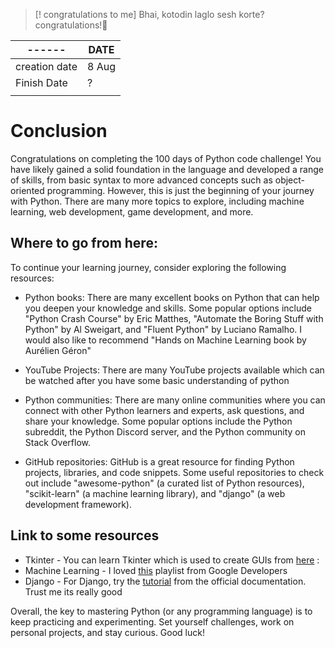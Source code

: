 
>[! congratulations to me]
> 	Bhai, kotodin laglo sesh korte? 
> 	congratulations!🥳

| ------        | DATE  |
| ------------- | ----- |
| creation date | 8 Aug |
| Finish Date   | ?     |
|               |       |



# Conclusion
Congratulations on completing the 100 days of Python code challenge! You have likely gained a solid foundation in the language and developed a range of skills, from basic syntax to more advanced concepts such as object-oriented programming. However, this is just the beginning of your journey with Python. There are many more topics to explore, including machine learning, web development, game development, and more.

## Where to go from here:
To continue your learning journey, consider exploring the following resources:

- Python books: There are many excellent books on Python that can help you deepen your knowledge and skills. Some popular options include "Python Crash Course" by Eric Matthes, "Automate the Boring Stuff with Python" by Al Sweigart, and "Fluent Python" by Luciano Ramalho. I would also like to recommend "Hands on Machine Learning book by Aurélien Géron"

- YouTube Projects: There are many YouTube projects available which can be watched after you have some basic understanding of python

- Python communities: There are many online communities where you can connect with other Python learners and experts, ask questions, and share your knowledge. Some popular options include the Python subreddit, the Python Discord server, and the Python community on Stack Overflow.

- GitHub repositories: GitHub is a great resource for finding Python projects, libraries, and code snippets. Some useful repositories to check out include "awesome-python" (a curated list of Python resources), "scikit-learn" (a machine learning library), and "django" (a web development framework).

## Link to some resources
- Tkinter - You can learn Tkinter which is used to create GUIs from [here](https://www.cs.mcgill.ca/~hv/classes/MS/TkinterPres/#Overview) :
- Machine Learning - I loved [this](https://www.youtube.com/watch?v=cKxRvEZd3Mw&list=PLOU2XLYxmsIIuiBfYad6rFYQU_jL2ryal) playlist from Google Developers
- Django - For Django, try the [tutorial](https://docs.djangoproject.com/en/4.1/intro/tutorial01/) from the official documentation. Trust me its really good

Overall, the key to mastering Python (or any programming language) is to keep practicing and experimenting. Set yourself challenges, work on personal projects, and stay curious. Good luck!
